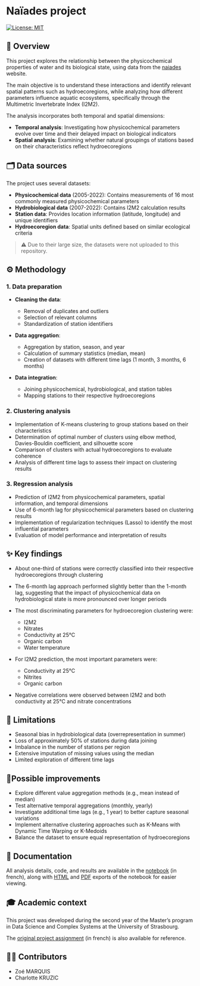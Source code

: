 # Naïades project
[![License: MIT](https://img.shields.io/badge/License-MIT-lightgrey.svg)](https://opensource.org/licenses/MIT)
## 🔎 Overview
This project explores the relationship between the physicochemical properties of water and its biological state, using data from the [naiades](https://naiades.eaufrance.fr/) website.

The main objective is to understand these interactions and identify relevant spatial patterns such as hydroecoregions, while analyzing how different parameters influence aquatic ecosystems, specifically through the Multimetric Invertebrate Index (I2M2).

The analysis incorporates both temporal and spatial dimensions:

- **Temporal analysis**: Investigating how physicochemical parameters evolve over time and their delayed impact on biological indicators
- **Spatial analysis**: Examining whether natural groupings of stations based on their characteristics reflect hydroecoregions

## 🗂️ Data sources
The project uses several datasets:
- **Physicochemical data** (2005-2022): Contains measurements of 16 most commonly measured physicochemical parameters
- **Hydrobiological data** (2007-2022): Contains I2M2 calculation results
- **Station data**: Provides location information (latitude, longitude) and unique identifiers
- **Hydroecoregion data**: Spatial units defined based on similar ecological criteria

> ⚠️ Due to their large size, the datasets were not uploaded to this repository.

## ⚙️ Methodology

### 1. Data preparation
- **Cleaning the data**:
   - Removal of duplicates and outliers
   - Selection of relevant columns
   - Standardization of station identifiers

- **Data aggregation**:
   - Aggregation by station, season, and year
   - Calculation of summary statistics (median, mean)
   - Creation of datasets with different time lags (1 month, 3 months, 6 months)

- **Data integration**:
   - Joining physicochemical, hydrobiological, and station tables
   - Mapping stations to their respective hydroecoregions

### 2. Clustering analysis
- Implementation of K-means clustering to group stations based on their characteristics
- Determination of optimal number of clusters using elbow method, Davies-Bouldin coefficient, and silhouette score
- Comparison of clusters with actual hydroecoregions to evaluate coherence
- Analysis of different time lags to assess their impact on clustering results

### 3. Regression analysis
- Prediction of I2M2 from physicochemical parameters, spatial information, and temporal dimensions
- Use of 6-month lag for physicochemical parameters based on clustering results
- Implementation of regularization techniques (Lasso) to identify the most influential parameters
- Evaluation of model performance and interpretation of results

## ✨ Key findings
- About one-third of stations were correctly classified into their respective hydroecoregions through clustering

- The 6-month lag approach performed slightly better than the 1-month lag, suggesting that the impact of physicochemical data on hydrobiological state is more pronounced over longer periods

- The most discriminating parameters for hydroecoregion clustering were:
   - I2M2
   - Nitrates
   - Conductivity at 25°C
   - Organic carbon
   - Water temperature

- For I2M2 prediction, the most important parameters were:
   - Conductivity at 25°C
   - Nitrites
   - Organic carbon

- Negative correlations were observed between I2M2 and both conductivity at 25°C and nitrate concentrations


## 🚫 Limitations
- Seasonal bias in hydrobiological data (overrepresentation in summer)
- Loss of approximately 50% of stations during data joining
- Imbalance in the number of stations per region
- Extensive imputation of missing values using the median
- Limited exploration of different time lags

## 🌱Possible improvements
- Explore different value aggregation methods (e.g., mean instead of median)
- Test alternative temporal aggregations (monthly, yearly)
- Investigate additional time lags (e.g., 1 year) to better capture seasonal variations
- Implement alternative clustering approaches such as K-Means with Dynamic Time Warping or K-Medoids
- Balance the dataset to ensure equal representation of hydroecoregions

## 📝 Documentation
All analysis details, code, and results are available in the [notebook](naiades.ipynb) (in french), along with [HTML](naiades.html) and [PDF](naiades.pdf) exports of the notebook for easier viewing.

## 🎓 Academic context
This project was developed during the second year of the Master’s program in Data Science and Complex Systems at the University of Strasbourg.

The [original project assignment](./ressources/project-assignment-fr.pdf) (in french) is also available for reference.

## 👷‍♂️ Contributors
- Zoé MARQUIS
- Charlotte KRUZIC

